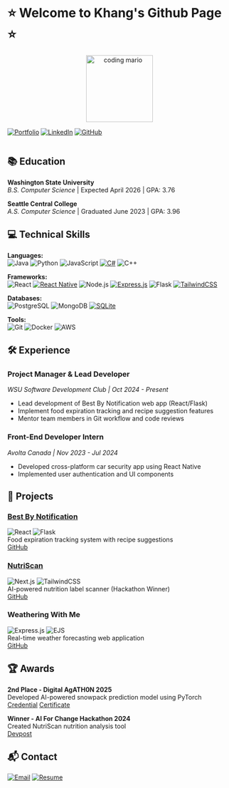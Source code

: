 # ⭐️ Welcome to Khang's Github Page ⭐️

<div align="center">
<img width="150px" height="auto" src="https://user-images.githubusercontent.com/74038190/225813708-98b745f2-7d22-48cf-9150-083f1b00d6c9.gif" alt="coding mario"/>
</div>

[![Portfolio](https://img.shields.io/badge/🌐_Portfolio-000?style=for-the-badge&logo=react&logoColor=white)](https://khangmbuiportfolio.netlify.app/)
[![LinkedIn](https://img.shields.io/badge/LinkedIn-0077B5?style=for-the-badge&logo=linkedin&logoColor=white)](https://www.linkedin.com/in/khangmbui)
[![GitHub](https://img.shields.io/badge/GitHub-100000?style=for-the-badge&logo=github&logoColor=white)](https://github.com/KhangMBui)

<div align="center">
<img src="https://komarev.com/ghpvc/?username=khangmbui&style=flat-square&color=blue" alt=""/>
</div>

## 📚 Education
**Washington State University**  
*B.S. Computer Science* | Expected April 2026 | GPA: 3.76

**Seattle Central College**  
*A.S. Computer Science* | Graduated June 2023 | GPA: 3.96

## 💻 Technical Skills
**Languages:**  
![Java](https://img.shields.io/badge/Java-ED8B00?style=flat&logo=openjdk&logoColor=white)
![Python](https://img.shields.io/badge/Python-3776AB?style=flat&logo=python&logoColor=white)
![JavaScript](https://img.shields.io/badge/JavaScript-F7DF1E?style=flat&logo=javascript&logoColor=black)
[![C#](https://custom-icon-badges.demolab.com/badge/C%23-%23239120.svg?logo=cshrp&logoColor=white)](#)
![C++](https://img.shields.io/badge/C++-00599C?style=flat&logo=c%2B%2B&logoColor=white)

**Frameworks:**  
![React](https://img.shields.io/badge/React-20232A?style=flat&logo=react&logoColor=61DAFB)
[![React Native](https://img.shields.io/badge/React_Native-%2320232a.svg?logo=react&logoColor=%2361DAFB)](#)
![Node.js](https://img.shields.io/badge/Node.js-339933?style=flat&logo=nodedotjs&logoColor=white)
[![Express.js](https://img.shields.io/badge/Express.js-%23404d59.svg?logo=express&logoColor=%2361DAFB)](#)
![Flask](https://img.shields.io/badge/Flask-000000?style=flat&logo=flask&logoColor=white)
[![TailwindCSS](https://img.shields.io/badge/Tailwind%20CSS-%2338B2AC.svg?logo=tailwind-css&logoColor=white)](#)

**Databases:**  
![PostgreSQL](https://img.shields.io/badge/PostgreSQL-316192?style=flat&logo=postgresql&logoColor=white)
![MongoDB](https://img.shields.io/badge/MongoDB-47A248?style=flat&logo=mongodb&logoColor=white)
[![SQLite](https://img.shields.io/badge/SQLite-%2307405e.svg?logo=sqlite&logoColor=white)](#)

**Tools:**  
![Git](https://img.shields.io/badge/Git-F05032?style=flat&logo=git&logoColor=white)
![Docker](https://img.shields.io/badge/Docker-2496ED?style=flat&logo=docker&logoColor=white)
![AWS](https://img.shields.io/badge/AWS-232F3E?style=flat&logo=amazonaws&logoColor=white)

## 🛠 Experience

### **Project Manager & Lead Developer**  
*WSU Software Development Club | Oct 2024 - Present*  
- Lead development of Best By Notification web app (React/Flask)
- Implement food expiration tracking and recipe suggestion features
- Mentor team members in Git workflow and code reviews

### **Front-End Developer Intern**  
*Avolta Canada | Nov 2023 - Jul 2024*  
- Developed cross-platform car security app using React Native
- Implemented user authentication and UI components

## 🚀 Projects

### [Best By Notification](https://best-by-notification.onrender.com)
![React](https://img.shields.io/badge/-React-61DAFB) ![Flask](https://img.shields.io/badge/-Flask-000000)  
Food expiration tracking system with recipe suggestions  
[GitHub](https://github.com/WSU-Software-Development-Club/best-by-notification)

### [NutriScan](https://nutriscan-ruby.vercel.app/welcome)
![Next.js](https://img.shields.io/badge/-Next.js-000000) ![TailwindCSS](https://img.shields.io/badge/-TailwindCSS-38B2AC)  
AI-powered nutrition label scanner (Hackathon Winner)  
[GitHub](https://github.com/KhangMBui/NutriScan)

### Weathering With Me
![Express.js](https://img.shields.io/badge/-Express.js-000000) ![EJS](https://img.shields.io/badge/-EJS-8A2BE2)  
Real-time weather forecasting web application  
[GitHub](https://github.com/KhangMBui/Weathering-With-Me)

## 🏆 Awards
**2nd Place - Digital AgATH0N 2025**  
Developed AI-powered snowpack prediction model using PyTorch  
[Credential](https://agaid.org/digital-agath0n-2025/)
[Certificate](./AgAIDCertificate.pdf)

**Winner - AI For Change Hackathon 2024**  
Created NutriScan nutrition analysis tool  
[Devpost](https://devpost.com/software/nutriscan-z4owgh)

## 📬 Contact
[![Email](https://img.shields.io/badge/Email-D14836?style=for-the-badge&logo=gmail&logoColor=white)](mailto:khang.bui@wsu.edu)
[![Resume](https://img.shields.io/badge/Resume-8A2BE2?style=for-the-badge&logo=adobeacrobatreader&logoColor=white)](./KhangBui-Resume.pdf)

